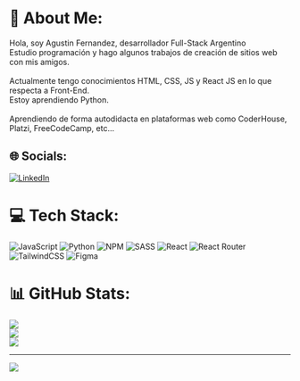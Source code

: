 # 💫 About Me:
Hola, soy Agustin Fernandez, desarrollador Full-Stack Argentino<br>Estudio programación y hago algunos trabajos de creación de sitios web con mis amigos.<br><br>Actualmente tengo conocimientos HTML, CSS, JS y React JS en lo que respecta a Front-End.<br>Estoy aprendiendo Python.<br><br>Aprendiendo de forma autodidacta en plataformas web como CoderHouse, Platzi, FreeCodeCamp, etc...<br>


## 🌐 Socials:
[![LinkedIn](https://img.shields.io/badge/LinkedIn-%230077B5.svg?logo=linkedin&logoColor=white)](https://linkedin.com/in/aguscfx) 

# 💻 Tech Stack:
![JavaScript](https://img.shields.io/badge/javascript-%23323330.svg?style=for-the-badge&logo=javascript&logoColor=%23F7DF1E) ![Python](https://img.shields.io/badge/python-3670A0?style=for-the-badge&logo=python&logoColor=ffdd54) ![NPM](https://img.shields.io/badge/NPM-%23000000.svg?style=for-the-badge&logo=npm&logoColor=white) ![SASS](https://img.shields.io/badge/SASS-hotpink.svg?style=for-the-badge&logo=SASS&logoColor=white) ![React](https://img.shields.io/badge/react-%2320232a.svg?style=for-the-badge&logo=react&logoColor=%2361DAFB) ![React Router](https://img.shields.io/badge/React_Router-CA4245?style=for-the-badge&logo=react-router&logoColor=white) ![TailwindCSS](https://img.shields.io/badge/tailwindcss-%2338B2AC.svg?style=for-the-badge&logo=tailwind-css&logoColor=white) 	![Figma](https://img.shields.io/badge/figma-%23F24E1E.svg?style=for-the-badge&logo=figma&logoColor=white)
# 📊 GitHub Stats:
![](https://github-readme-stats.vercel.app/api?username=AgusCFx&theme=synthwave&hide_border=false&include_all_commits=true&count_private=false)<br/>
![](https://github-readme-streak-stats.herokuapp.com/?user=AgusCFx&theme=synthwave&hide_border=false)<br/>
![](https://github-readme-stats.vercel.app/api/top-langs/?username=AgusCFx&theme=synthwave&hide_border=false&include_all_commits=true&count_private=false&layout=compact)

---
[![](https://visitcount.itsvg.in/api?id=AgusCFx&icon=2&color=0)](https://visitcount.itsvg.in)

<!-- Proudly created with GPRM ( https://gprm.itsvg.in ) -->

